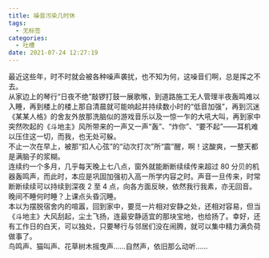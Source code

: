 ```yaml
---
title: 噪音污染几时休
tags:
  - 无标签
categories:
  - 吐槽
date: 2021-07-24 12:27:19
---
```

最近这些年，时不时就会被各种噪声袭扰，也不知为何，这噪音们啊，总是挥之不去。<!--more-->  
从家边上的琴行“日夜不绝”敲锣打鼓一展歌喉，到道路施工无人管理半夜轰鸣难以入睡，再到楼上的楼上那自清晨就可能响起并持续数小时的“低音加强”，再到沉迷《某某人格》的舍友外放那洗脑似的游戏音乐以及一惊一乍的大吼大叫，再到家中突然吹起的《斗地主》风所带来的一声又一声“轰”、“炸你”、“要不起”——耳机难以压住这一切，而我，也无处可躲。  
不止一次在早上，被那“扣人心弦”的“动次打次”所“震”醒，啊！这酸爽，一整天都是满脑子的浆糊。  
连续约一个多月，几乎每天晚上七八点，窗外就能断断续续传来超过 80 分贝的机器轰鸣声，而此时，本应是巩固加强初入高一所学内容之时。声音一旦传来，时常断断续续可以持续到深夜 2 至 4 点，向各方面反映，依然我行我素，亦无回音。晚间不睡何时睡？上课点头昏沉睡。  
本以为摆脱宿舍内的喧嚣，回到家中，要觅一片相对安静之处，还相对容易，但当《斗地主》大风刮起，尘土飞扬，连最安静适宜的那块宝地，也给扬了。幸好，还有工作日的白天，可以独处，只要琴行与邻居们没在闹腾，就可以集中精力满负荷做事了。  
鸟鸣声、猫叫声、花草树木摇曳声……自然声，依旧那么动听……  

